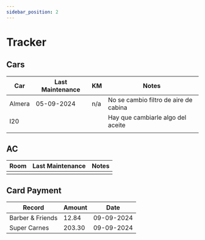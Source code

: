 ```yaml
---
sidebar_position: 2
---
```


# Tracker

## Cars

| Car    | Last Maintenance | KM  | Notes                                 |
| ------ | ---------------- | --- | ------------------------------------- |
| Almera | 05-09-2024       | n/a | No se cambio filtro de aire de cabina |
| I20    |                  |     | Hay que cambiarle algo del aceite     |
|        |                  |     |                                       |


## AC

| Room | Last Maintenance | Notes |
| ---- | ---------------- | ----- |
|      |                  |       |

## Card Payment

| Record           | Amount | Date       |
| ---------------- | ------ | ---------- |
| Barber & Friends | 12.84  | 09-09-2024 |
| Super Carnes     | 203.30 | 09-09-2024 |